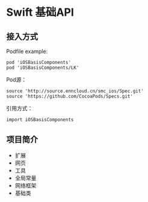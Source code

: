 # Swift 基础API

## 接入方式
Podfile example:

```
pod 'iOSBasisComponents'
pod 'iOSBasisComponents/LK'
```

Pod源：

```
source 'http://source.enncloud.cn/smc_ios/Spec.git'
source 'https://github.com/CocoaPods/Specs.git'
```

引用方式：

```
import iOSBasisComponents
```

## 项目简介
* 扩展
* 网页
* 工具
* 全局常量
* 网络框架
* 基础类

